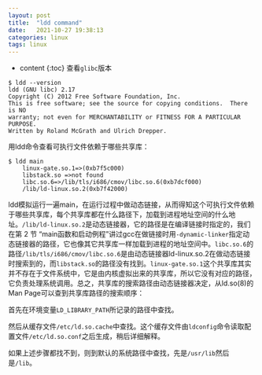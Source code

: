 ```yaml
---
layout: post
title:  "ldd command"
date:   2021-10-27 19:38:13
categories: linux
tags: linux
---
```


* content
{:toc}
查看```glibc```版本
``` shell
$ ldd --version
ldd (GNU libc) 2.17
Copyright (C) 2012 Free Software Foundation, Inc.
This is free software; see the source for copying conditions.  There is NO
warranty; not even for MERCHANTABILITY or FITNESS FOR A PARTICULAR PURPOSE.
Written by Roland McGrath and Ulrich Drepper.
```


用ldd命令查看可执行文件依赖于哪些共享库：

``` shell
$ ldd main
    linux-gate.so.1=>(0xb7f5c000)
    libstack.so =>not found
    libc.so.6=>/lib/tls/i686/cmov/libc.so.6(0xb7dcf000)
    /lib/ld-linux.so.2(0xb7f42000)
```
ldd模拟运行一遍main，在运行过程中做动态链接，从而得知这个可执行文件依赖于哪些共享库，每个共享库都在什么路径下，加载到进程地址空间的什么地址。`/lib/ld-linux.so.2`是动态链接器，它的路径是在编译链接时指定的，我们在第 2 节 “main函数和启动例程”讲过gcc在做链接时用`-dynamic-linker`指定动态链接器的路径，它也像其它共享库一样加载到进程的地址空间中。`libc.so.6`的路径`/lib/tls/i686/cmov/libc.so.6`是由动态链接器ld-linux.so.2在做动态链接时搜索到的，而`libstack.so`的路径没有找到。`linux-gate.so.1`这个共享库其实并不存在于文件系统中，它是由内核虚拟出来的共享库，所以它没有对应的路径，它负责处理系统调用。总之，共享库的搜索路径由动态链接器决定，从ld.so(8)的Man Page可以查到共享库路径的搜索顺序：


首先在环境变量`LD_LIBRARY_PATH`所记录的路径中查找。


然后从缓存文件`/etc/ld.so.cache`中查找。这个缓存文件由`ldconfig`命令读取配置文件`/etc/ld.so.conf`之后生成，稍后详细解释。

如果上述步骤都找不到，则到默认的系统路径中查找，先是`/usr/lib`然后是`/lib`。